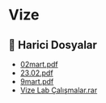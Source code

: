 # Vize


<!--Index-->

## 📂 Harici Dosyalar

- [02mart.pdf](./02mart.pdf)
- [23.02.pdf](./23.02.pdf)
- [9mart.pdf](./9mart.pdf)
- [Vize Lab Çalışmalar.rar](./Vize%20Lab%20%C3%87al%C4%B1%C5%9Fmalar.rar)


<!--Index-->

